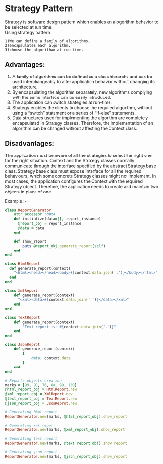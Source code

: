 # Strategy Pattern
Strategy is software design pattern which enables an 
 alogorithm behavior to be selected at run time.  
 Using strategy pattern

    1)We can define a family of algorithms,
    2)encapsulates each algorithm.
    3)choose the algoritham at run time.


## Advantages:

1. A family of algorithms can be defined as a class hierarchy and can be used interchangeably to alter application behavior without changing its architecture.
2. By encapsulating the algorithm separately, new algorithms complying with the same interface can be easily introduced.
3. The application can switch strategies at run-time.
4. Strategy enables the clients to choose the required algorithm, without using a “switch” statement or a series of “if-else” statements.
5. Data structures used for implementing the algorithm are completely encapsulated in Strategy classes. Therefore, the implementation of an algorithm can be changed without affecting the Context class.

## Disadvantages:

The application must be aware of all the strategies to select the right one for the right situation.
Context and the Strategy classes normally communicate through the interface specified by the abstract Strategy base class. Strategy base class must expose interface for all the required behaviours, which some concrete Strategy classes might not implement.
In most cases, the application configures the Context with the required Strategy object. Therefore, the application needs to create and maintain two objects in place of one.

Example :-

```ruby
class ReportGenerator
    attr_accessor :data
    def initialize(data=[], report_instance)
      @report_obj = report_instance
      @data = data
    end

    def show_report
        puts @report_obj.generate_report(self)
    end
end

class HtmlReport
  def generate_report(context)
    "<html><head></head><body>#{context.data.join(',')}</body></html>"
  end
end

class XmlReport
    def generate_report(context)
      "<xml><data>#{context.data.join(',')}</data></xml>"
    end
end

class TextReport
    def generate_report(context)
        "Text report is: #{context.data.join('.')}"
    end
end

class JsonReprot
    def generate_report(context)
        {
            data: context.data
        }
    end
end

# Reports objects creation
marks = [99, 98, 76, 88, 99, 100]
@html_report_obj = HtmlReport.new
@xml_report_obj = XmlReport.new
@text_report_obj = TextReport.new
@json_report_obj = JsonReprot.new

# Generating html report
ReportGenerator.new(marks, @html_report_obj).show_report

# Generating xml report
ReportGenerator.new(marks, @xml_report_obj).show_report

# Generating text report
ReportGenerator.new(marks, @text_report_obj).show_report

# Generating json report
ReportGenerator.new(marks, @json_report_obj).show_report

```
